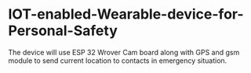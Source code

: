 # IOT-enabled-Wearable-device-for-Personal-Safety
The device will use ESP 32 Wrover Cam board along with GPS and gsm module to send current location to contacts in emergency situation.
